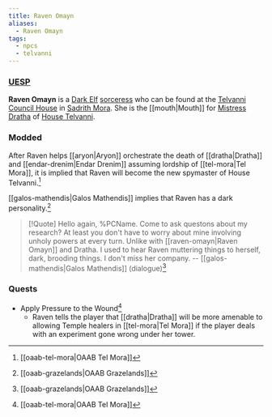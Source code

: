 ```yaml
---
title: Raven Omayn
aliases:
  - Raven Omayn
tags:
  - npcs
  - telvanni
---
```

### [UESP](https://en.uesp.net/wiki/Morrowind:Raven_Omayn)
**Raven Omayn** is a [Dark Elf](https://en.uesp.net/wiki/Morrowind:Dark_Elf "Morrowind:Dark Elf") [sorceress](https://en.uesp.net/wiki/Morrowind:Sorcerer "Morrowind:Sorcerer") who can be found at the [Telvanni Council House](https://en.uesp.net/wiki/Morrowind:Telvanni_Council_House "Morrowind:Telvanni Council House") in [Sadrith Mora](https://en.uesp.net/wiki/Morrowind:Sadrith_Mora "Morrowind:Sadrith Mora"). She is the [[mouth|Mouth]] for [Mistress Dratha](https://en.uesp.net/wiki/Morrowind:Dratha "Morrowind:Dratha") of [House Telvanni](https://en.uesp.net/wiki/Morrowind:House_Telvanni "Morrowind:House Telvanni").
### Modded
After Raven helps [[aryon|Aryon]] orchestrate the death of [[dratha|Dratha]] and [[endar-drenim|Endar Drenim]] assuming lordship of [[tel-mora|Tel Mora]], it is implied that Raven will become the new spymaster of House Telvanni.[^1]

[[galos-mathendis|Galos Mathendis]] implies that Raven has a dark personality.[^2]

> [!Quote]
> Hello again, %PCName. Come to ask questons about my research? At least you don't have to worry about mine involving unholy powers at every turn. Unlike with [[raven-omayn|Raven Omayn]] and Dratha. I used to hear Raven muttering things to herself, dark, brooding things. I don't miss her company.
> -- [[galos-mathendis|Galos Mathendis]] (dialogue)[^2]
### Quests
* Apply Pressure to the Wound[^1]
	* Raven tells the player that [[dratha|Dratha]] will be more amenable to allowing Temple healers in [[tel-mora|Tel Mora]] if the player deals with an experiment gone wrong under her tower.

[^1]: [[oaab-tel-mora|OAAB Tel Mora]]
[^2]: [[oaab-grazelands|OAAB Grazelands]]